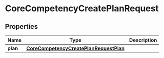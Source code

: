 

# CoreCompetencyCreatePlanRequest


## Properties

| Name | Type | Description | Notes |
|------------ | ------------- | ------------- | -------------|
|**plan** | [**CoreCompetencyCreatePlanRequestPlan**](CoreCompetencyCreatePlanRequestPlan.md) |  |  |



